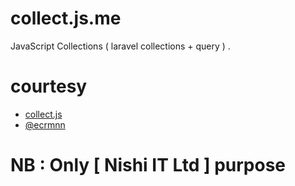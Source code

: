 # collect.js.me
JavaScript Collections ( laravel collections + query ) .



# courtesy

* [collect.js](https://github.com/ecrmnn/collect.js/)
* [@ecrmnn](https://twitter.com/ecrmnn)


# NB : Only [ Nishi IT Ltd ] purpose

